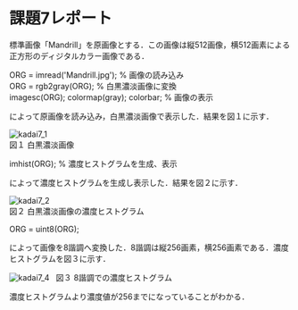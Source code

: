 # 課題7レポート　　
標準画像「Mandrill」を原画像とする．この画像は縦512画像，横512画素による正方形のディジタルカラー画像である．

ORG = imread('Mandrill.jpg'); % 画像の読み込み  
ORG = rgb2gray(ORG); % 白黒濃淡画像に変換  
imagesc(ORG); colormap(gray); colorbar; % 画像の表示  

によって原画像を読み込み，白黒濃淡画像で表示した．結果を図１に示す．

![kadai7_1](https://github.com/dolphinhardcore/kadai/blob/master/image/kadai7_1.png)  
図１ 白黒濃淡画像

imhist(ORG); % 濃度ヒストグラムを生成、表示

によって濃度ヒストグラムを生成し表示した．結果を図２に示す． 

![kadai7_2](https://github.com/dolphinhardcore/kadai/blob/master/image/kadai7_2.png)  
図２ 白黒濃淡画像の濃度ヒストグラム

ORG = uint8(ORG); 

によって画像を8諧調へ変換した．8諧調は縦256画素，横256画素である．濃度ヒストグラムを図３に示す．

![kadai7_4](https://github.com/dolphinhardcore/kadai/blob/master/image/kadai7_4.png)  
図３ 8諧調での濃度ヒストグラム

濃度ヒストグラムより濃度値が256までになっていることがわかる．
